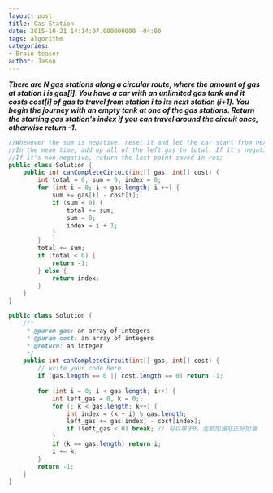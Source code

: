 ```yaml
---
layout: post
title: Gas Station
date: 2015-10-21 14:14:07.000000000 -04:00
tags: algorithm
categories:
- Brain teaser
author: Jason
---
```

<p><strong><em>There are N gas stations along a circular route, where the amount of gas at station i is gas[i]. You have a car with an unlimited gas tank and it costs cost[i] of gas to travel from station i to its next station (i+1). You begin the journey with an empty tank at one of the gas stations. Return the starting gas station's index if you can travel around the circuit once, otherwise return -1.</em></strong></p>


``` java
//Whenever the sum is negative, reset it and let the car start from next point.
//In the mean time, add up all of the left gas to total. If it's negative finally, return -1 since //it's impossible to finish.
//If it's non-negative, return the last point saved in res;
public class Solution {
    public int canCompleteCircuit(int[] gas, int[] cost) {
        int total = 0, sum = 0, index = 0;
        for (int i = 0; i < gas.length; i ++) {
            sum += gas[i] - cost[i];
            if (sum < 0) {
                total += sum;
                sum = 0;
                index = i + 1;
            }
        }
        total += sum;
        if (total < 0) {
            return -1;
        } else {
            return index;
        }
    }
}
```

``` java
public class Solution {
    /**
     * @param gas: an array of integers
     * @param cost: an array of integers
     * @return: an integer
     */
    public int canCompleteCircuit(int[] gas, int[] cost) {
        // write your code here
        if (gas.length == 0 || cost.length == 0) return -1;
        
        for (int i = 0; i < gas.length; i++) {
            int left_gas = 0, k = 0;;
            for (; k < gas.length; k++) {
                int index = (k + i) % gas.length;
                left_gas += gas[index] - cost[index];
                if (left_gas < 0) break; // 可以等于0，走到加油站正好加油
            }
            if (k == gas.length) return i;
            i += k;
        }
        return -1;
    }
}
```
